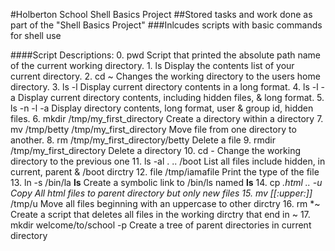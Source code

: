 #Holberton School Shell Basics Project
##Stored tasks and work done as part of the "Shell Basics Project"
###Inlcudes scripts with basic commands for shell use

####Script Descriptions:
	0. pwd Script that printed the absolute path name of the current working directory.
	1. ls Display the contents list of your current directory.
	2. cd ~ Changes the working directory to the users home directory.
	3. ls -l Display current directory contents in a long format.
	4. ls -l -a Display current directory contents, including hidden files, & long format.
	5. ls -n -l -a Display directory contents, long format, user & group id, hidden files.
	6. mkdir /tmp/my_first_directory Create a directory within a directory
	7. mv /tmp/betty /tmp/my_first_directory Move file from one directory to another.
	8. rm /tmp/my_first_directory/betty Delete a file
	9. rmdir /tmp/my_first_directory Delete a directory
	10. cd - Change the working directory to the previous one
	11. ls -al . .. /boot List all files include hidden, in current, parent & /boot dirctry
	12. file /tmp/iamafile Print the type of the file
	13. ln -s /bin/la __ls__ Create a symbolic link to /bin/ls named __ls__
	14. cp *.html .. -u Copy All html files to parent directory but only new files
	15. mv [[:upper:]]* /tmp/u Move all files beginning with an uppercase to other dirctry
	16. rm *~ Create a script that deletes all files in the working dirctry that end in ~
	17. mkdir welcome/to/school -p Create a tree of parent directories in current directory
